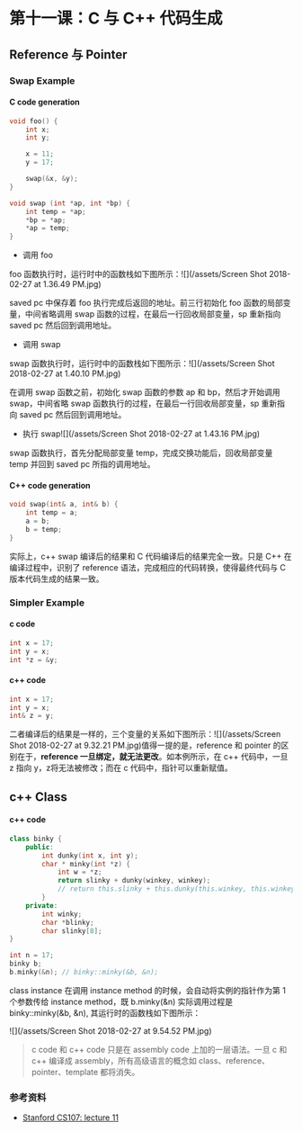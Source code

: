 # 第十一课：C 与 C++ 代码生成

## Reference 与 Pointer

### Swap Example

#### C code generation

```c
void foo() {
    int x;
    int y;

    x = 11;
    y = 17;

    swap(&x, &y);
}

void swap (int *ap, int *bp) {
    int temp = *ap;
    *bp = *ap;
    *ap = temp;
}
```

* 调用 foo

foo 函数执行时，运行时中的函数栈如下图所示：![](/assets/Screen Shot 2018-02-27 at 1.36.49 PM.jpg)

saved pc 中保存着 foo 执行完成后返回的地址。前三行初始化 foo 函数的局部变量，中间省略调用 swap 函数的过程，在最后一行回收局部变量，sp 重新指向 saved pc 然后回到调用地址。

* 调用 swap

swap 函数执行时，运行时中的函数栈如下图所示：![](/assets/Screen Shot 2018-02-27 at 1.40.10 PM.jpg)

在调用 swap 函数之前，初始化 swap 函数的参数 ap 和 bp，然后才开始调用 swap，中间省略 swap 函数执行的过程，在最后一行回收局部变量，sp 重新指向 saved pc 然后回到调用地址。

* 执行 swap![](/assets/Screen Shot 2018-02-27 at 1.43.16 PM.jpg)

swap 函数执行，首先分配局部变量 temp，完成交换功能后，回收局部变量 temp 并回到 saved pc 所指的调用地址。

#### C++ code generation

```cpp
void swap(int& a, int& b) {
    int temp = a;
    a = b;
    b = temp;
}
```

实际上，c++ swap 编译后的结果和 C 代码编译后的结果完全一致。只是 C++ 在编译过程中，识别了 reference 语法，完成相应的代码转换，使得最终代码与 C 版本代码生成的结果一致。

### Simpler Example

#### c code

```c
int x = 17;
int y = x;
int *z = &y;
```

#### c++ code

```cpp
int x = 17;
int y = x;
int& z = y;
```

二者编译后的结果是一样的，三个变量的关系如下图所示：![](/assets/Screen Shot 2018-02-27 at 9.32.21 PM.jpg)值得一提的是，reference 和 pointer 的区别在于，**reference 一旦绑定，就无法更改**。如本例所示，在 c++ 代码中，一旦 z 指向 y，z将无法被修改；而在 c 代码中，指针可以重新赋值。

## c++ Class

#### c++ code

```cpp
class binky {
    public:
        int dunky(int x, int y);
        char * minky(int *z) {
            int w = *z;
            return slinky + dunky(winkey, winkey);
            // return this.slinky + this.dunky(this.winkey, this.winkey);
        }
    private:
        int winky;
        char *blinky;
        char slinky[8];
}

int n = 17;
binky b;
b.minky(&n); // binky::minky(&b, &n);
```

class instance 在调用 instance method 的时候，会自动将实例的指针作为第 1 个参数传给 instance method，既 b.minky\(&n\) 实际调用过程是 binky::minky\(&b, &n\), 其运行时的函数栈如下图所示：

![](/assets/Screen Shot 2018-02-27 at 9.54.52 PM.jpg)

> c code 和 c++ code 只是在 assembly code 上加的一层语法。一旦 c 和 c++ 编译成 assembly，所有高级语言的概念如 class、reference、pointer、template 都将消失。



### 参考资料

* [Stanford CS107: lecture 11](https://www.youtube.com/watch?v=DwTXMjVkIUY&t=1200s&list=PL9D558D49CA734A02&index=11)



